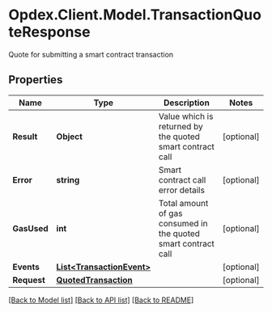 # Opdex.Client.Model.TransactionQuoteResponse
Quote for submitting a smart contract transaction

## Properties

Name | Type | Description | Notes
------------ | ------------- | ------------- | -------------
**Result** | **Object** | Value which is returned by the quoted smart contract call | [optional] 
**Error** | **string** | Smart contract call error details | [optional] 
**GasUsed** | **int** | Total amount of gas consumed in the quoted smart contract call | [optional] 
**Events** | [**List&lt;TransactionEvent&gt;**](TransactionEvent.md) |  | [optional] 
**Request** | [**QuotedTransaction**](QuotedTransaction.md) |  | [optional] 

[[Back to Model list]](../README.md#documentation-for-models) [[Back to API list]](../README.md#documentation-for-api-endpoints) [[Back to README]](../README.md)

